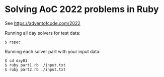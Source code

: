 # Solving AoC 2022 problems in Ruby

See https://adventofcode.com/2022

Running all day solvers for test data:

```
$ rspec
```

Running each solver part with your input data:

```
$ cd day01
$ ruby part1.rb ./input.txt
$ ruby part2.rb ./input.txt
```
